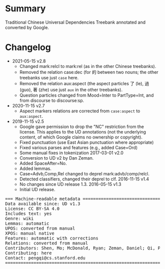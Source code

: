 # Summary

Traditional Chinese Universal Dependencies Treebank annotated and converted by
Google.


# Changelog

* 2021-05-15 v2.8
  * Changed mark:relcl to mark:rel (as in the other Chinese treebanks).
  * Removed the relation case:dec (for 的 between two nouns; the other treebanks use just `case` here.
  * Removed the relation aux:aspect (the aspect particles 了 (le), 過 (guo), 著 (zhe) use just `aux` in the other treebanks).
  * Question particles changed from Mood=Inter to PartType=Int, and from discourse to discourse:sp.
* 2020-11-15 v2.7
  * Aspect markers relations are corrected from `case:aspect` to `aux:aspect`.
* 2019-11-15 v2.5
  * Google gave permission to drop the "NC" restriction from the license.
    This applies to the UD annotations (not the underlying content, of which Google claims no ownership or copyright).
  * Fixed punctuation (use East Asian punctuation where appropriate)
  * Fixed various parses and features (e.g., added Case=Ord)
  * Some manual fixes in tokenization
2017-03-01 v2.0
  * Conversion to UD v2 by Dan Zeman.
  * Added SpaceAfter=No.
  * Added lemmas.
  * Case=Advb,Comp,Rel changed to deprel mark:advb/comp/relcl.
  * Detected classifiers, changed their deprel to clf.
2016-11-15 v1.4
  * No changes since UD release 1.3.
2016-05-15 v1.3
  * Initial UD release.

<pre>
=== Machine-readable metadata =================================================
Data available since: UD v1.3
License: CC BY-SA 4.0
Includes text: yes
Genre: wiki
Lemmas: automatic
UPOS: converted from manual
XPOS: manual native
Features: automatic with corrections
Relations: converted from manual
Contributors: Shen, Mo; McDonald, Ryan; Zeman, Daniel; Qi, Peng
Contributing: here
Contact: pengqi@cs.stanford.edu
===============================================================================
</pre>
